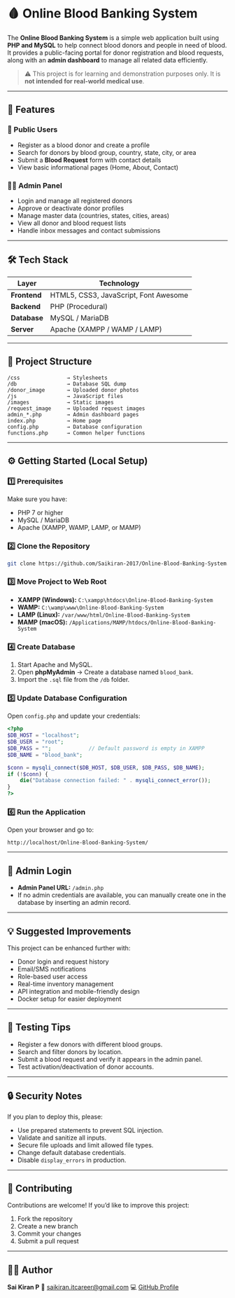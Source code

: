 # 🩸 Online Blood Banking System

The **Online Blood Banking System** is a simple web application built using **PHP and MySQL** to help connect blood donors and people in need of blood.
It provides a public-facing portal for donor registration and blood requests, along with an **admin dashboard** to manage all related data efficiently.

> ⚠️ This project is for learning and demonstration purposes only. It is **not intended for real-world medical use**.

---

## 🚀 Features

### 🧍 Public Users

* Register as a blood donor and create a profile
* Search for donors by blood group, country, state, city, or area
* Submit a **Blood Request** form with contact details
* View basic informational pages (Home, About, Contact)

### 🧑‍💼 Admin Panel

* Login and manage all registered donors
* Approve or deactivate donor profiles
* Manage master data (countries, states, cities, areas)
* View all donor and blood request lists
* Handle inbox messages and contact submissions

---

## 🛠 Tech Stack

| Layer        | Technology                            |
| ------------ | ------------------------------------- |
| **Frontend** | HTML5, CSS3, JavaScript, Font Awesome |
| **Backend**  | PHP (Procedural)                      |
| **Database** | MySQL / MariaDB                       |
| **Server**   | Apache (XAMPP / WAMP / LAMP)          |

---

## 📁 Project Structure

```
/css               → Stylesheets
/db                → Database SQL dump
/donor_image       → Uploaded donor photos
/js                → JavaScript files
/images            → Static images
/request_image     → Uploaded request images
admin_*.php        → Admin dashboard pages
index.php          → Home page
config.php         → Database configuration
functions.php      → Common helper functions
```

---

## ⚙️ Getting Started (Local Setup)

### 1️⃣ Prerequisites

Make sure you have:

* PHP 7 or higher
* MySQL / MariaDB
* Apache (XAMPP, WAMP, LAMP, or MAMP)

### 2️⃣ Clone the Repository

```bash
git clone https://github.com/Saikiran-2017/Online-Blood-Banking-System.git
```

### 3️⃣ Move Project to Web Root

* **XAMPP (Windows):** `C:\xampp\htdocs\Online-Blood-Banking-System`
* **WAMP:** `C:\wamp\www\Online-Blood-Banking-System`
* **LAMP (Linux):** `/var/www/html/Online-Blood-Banking-System`
* **MAMP (macOS):** `/Applications/MAMP/htdocs/Online-Blood-Banking-System`

### 4️⃣ Create Database

1. Start Apache and MySQL.
2. Open **phpMyAdmin** → Create a database named `blood_bank`.
3. Import the `.sql` file from the `/db` folder.

### 5️⃣ Update Database Configuration

Open `config.php` and update your credentials:

```php
<?php
$DB_HOST = "localhost";
$DB_USER = "root";
$DB_PASS = "";            // Default password is empty in XAMPP
$DB_NAME = "blood_bank";

$conn = mysqli_connect($DB_HOST, $DB_USER, $DB_PASS, $DB_NAME);
if (!$conn) {
    die("Database connection failed: " . mysqli_connect_error());
}
?>
```

### 6️⃣ Run the Application

Open your browser and go to:

```
http://localhost/Online-Blood-Banking-System/
```

---

## 🔑 Admin Login

* **Admin Panel URL:** `/admin.php`
* If no admin credentials are available, you can manually create one in the database by inserting an admin record.

---

## 💡 Suggested Improvements

This project can be enhanced further with:

* Donor login and request history
* Email/SMS notifications
* Role-based user access
* Real-time inventory management
* API integration and mobile-friendly design
* Docker setup for easier deployment

---

## 🧪 Testing Tips

* Register a few donors with different blood groups.
* Search and filter donors by location.
* Submit a blood request and verify it appears in the admin panel.
* Test activation/deactivation of donor accounts.

---

## 🔒 Security Notes

If you plan to deploy this, please:

* Use prepared statements to prevent SQL injection.
* Validate and sanitize all inputs.
* Secure file uploads and limit allowed file types.
* Change default database credentials.
* Disable `display_errors` in production.

---

## 🤝 Contributing

Contributions are welcome!
If you’d like to improve this project:

1. Fork the repository
2. Create a new branch
3. Commit your changes
4. Submit a pull request

---

## 👨‍💻 Author

**Sai Kiran P**
📧 [saikiran.itcareer@gmail.com](mailto:saikiran.itcareer@gmail.com)
💻 [GitHub Profile](https://github.com/Saikiran-2017)
